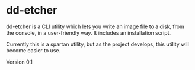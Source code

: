 # dd-etcher

dd-etcher is a CLI utility which lets you write an image file to a disk, from the console, in a user-friendly way. It includes an installation script.

Currently this is a spartan utility, but as the project develops, this utility will become easier to use.

Version 0.1